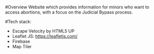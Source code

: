#Overview
Website which provides information for minors who want to access abortions, with a focus on the Judicial Bypass process. 

#Tech stack:
- Escape Velocity by HTML5 UP
- Leaflet JS: https://leafletjs.com/
- Firebase
- Map Tiler
